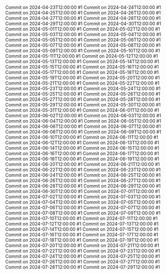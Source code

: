Commit on 2024-04-23T12:00:00 #1
Commit on 2024-04-24T12:00:00 #1
Commit on 2024-04-25T12:00:00 #1
Commit on 2024-04-26T12:00:00 #1
Commit on 2024-04-27T12:00:00 #1
Commit on 2024-04-28T12:00:00 #1
Commit on 2024-04-29T12:00:00 #1
Commit on 2024-04-30T12:00:00 #1
Commit on 2024-05-01T12:00:00 #1
Commit on 2024-05-02T12:00:00 #1
Commit on 2024-05-03T12:00:00 #1
Commit on 2024-05-04T12:00:00 #1
Commit on 2024-05-05T12:00:00 #1
Commit on 2024-05-06T12:00:00 #1
Commit on 2024-05-07T12:00:00 #1
Commit on 2024-05-08T12:00:00 #1
Commit on 2024-05-09T12:00:00 #1
Commit on 2024-05-10T12:00:00 #1
Commit on 2024-05-11T12:00:00 #1
Commit on 2024-05-12T12:00:00 #1
Commit on 2024-05-13T12:00:00 #1
Commit on 2024-05-14T12:00:00 #1
Commit on 2024-05-15T12:00:00 #1
Commit on 2024-05-16T12:00:00 #1
Commit on 2024-05-17T12:00:00 #1
Commit on 2024-05-18T12:00:00 #1
Commit on 2024-05-19T12:00:00 #1
Commit on 2024-05-20T12:00:00 #1
Commit on 2024-05-21T12:00:00 #1
Commit on 2024-05-22T12:00:00 #1
Commit on 2024-05-23T12:00:00 #1
Commit on 2024-05-24T12:00:00 #1
Commit on 2024-05-25T12:00:00 #1
Commit on 2024-05-26T12:00:00 #1
Commit on 2024-05-27T12:00:00 #1
Commit on 2024-05-28T12:00:00 #1
Commit on 2024-05-29T12:00:00 #1
Commit on 2024-05-30T12:00:00 #1
Commit on 2024-05-31T12:00:00 #1
Commit on 2024-06-01T12:00:00 #1
Commit on 2024-06-02T12:00:00 #1
Commit on 2024-06-03T12:00:00 #1
Commit on 2024-06-04T12:00:00 #1
Commit on 2024-06-05T12:00:00 #1
Commit on 2024-06-06T12:00:00 #1
Commit on 2024-06-07T12:00:00 #1
Commit on 2024-06-08T12:00:00 #1
Commit on 2024-06-09T12:00:00 #1
Commit on 2024-06-10T12:00:00 #1
Commit on 2024-06-11T12:00:00 #1
Commit on 2024-06-12T12:00:00 #1
Commit on 2024-06-13T12:00:00 #1
Commit on 2024-06-14T12:00:00 #1
Commit on 2024-06-15T12:00:00 #1
Commit on 2024-06-16T12:00:00 #1
Commit on 2024-06-17T12:00:00 #1
Commit on 2024-06-18T12:00:00 #1
Commit on 2024-06-19T12:00:00 #1
Commit on 2024-06-20T12:00:00 #1
Commit on 2024-06-21T12:00:00 #1
Commit on 2024-06-22T12:00:00 #1
Commit on 2024-06-23T12:00:00 #1
Commit on 2024-06-24T12:00:00 #1
Commit on 2024-06-25T12:00:00 #1
Commit on 2024-06-26T12:00:00 #1
Commit on 2024-06-27T12:00:00 #1
Commit on 2024-06-28T12:00:00 #1
Commit on 2024-06-29T12:00:00 #1
Commit on 2024-06-30T12:00:00 #1
Commit on 2024-07-01T12:00:00 #1
Commit on 2024-07-02T12:00:00 #1
Commit on 2024-07-03T12:00:00 #1
Commit on 2024-07-04T12:00:00 #1
Commit on 2024-07-05T12:00:00 #1
Commit on 2024-07-06T12:00:00 #1
Commit on 2024-07-07T12:00:00 #1
Commit on 2024-07-08T12:00:00 #1
Commit on 2024-07-09T12:00:00 #1
Commit on 2024-07-10T12:00:00 #1
Commit on 2024-07-11T12:00:00 #1
Commit on 2024-07-12T12:00:00 #1
Commit on 2024-07-13T12:00:00 #1
Commit on 2024-07-14T12:00:00 #1
Commit on 2024-07-15T12:00:00 #1
Commit on 2024-07-16T12:00:00 #1
Commit on 2024-07-17T12:00:00 #1
Commit on 2024-07-18T12:00:00 #1
Commit on 2024-07-19T12:00:00 #1
Commit on 2024-07-20T12:00:00 #1
Commit on 2024-07-21T12:00:00 #1
Commit on 2024-07-22T12:00:00 #1
Commit on 2024-07-23T12:00:00 #1
Commit on 2024-07-24T12:00:00 #1
Commit on 2024-07-25T12:00:00 #1
Commit on 2024-07-26T12:00:00 #1
Commit on 2024-07-27T12:00:00 #1
Commit on 2024-07-28T12:00:00 #1
Commit on 2024-07-29T12:00:00 #1
